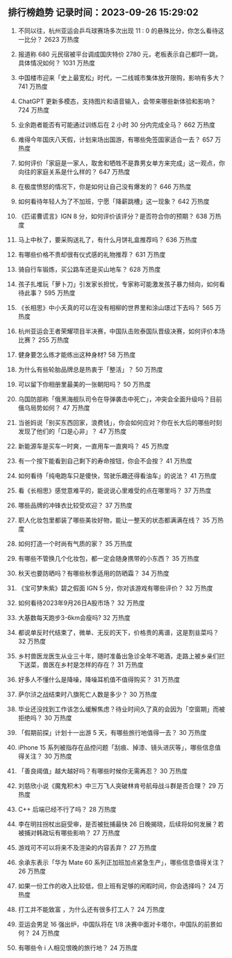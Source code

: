 
## 排行榜趋势 记录时间：2023-09-26 15:29:02
  
  1. 不同以往，杭州亚运会乒乓球赛场多次出现 11 : 0 的悬殊比分，你怎么看待这一比分？ 2623 万热度
    
  2. 报道称 680 元民宿被平台调成国庆特价 2780 元，老板表示自己都吓一跳，具体情况如何？ 1031 万热度
    
  3. 中国楼市迎来「史上最宽松」时代，一二线城市集体放开限购，影响有多大？ 741 万热度
    
  4. ChatGPT 更新多模态，支持图片和语音输入，会带来哪些新体验和影响？ 724 万热度
    
  5. 业余跑者能否有可能通过训练后在 2 小时 30 分内完成全马？ 662 万热度
    
  6. 难得今年国庆八天假，计划来场出国游，有哪些免签国家适合一去？ 657 万热度
    
  7. 如何评价「家庭是一家人，取舍和牺牲不是靠男女单方来完成」这一观点，你向往的家庭关系是什么样的？ 647 万热度
    
  8. 在极度愤怒的情况下，你是如何让自己没有爆发的？ 646 万热度
    
  9. 如何看待年轻人为了不加班，宁愿「降薪跳槽」这一现象？ 642 万热度
    
  10. 《匹诺曹谎言》IGN 8 分，如何评价该评分？是否符合你的预期？ 638 万热度
    
  11. 马上中秋了，要采购送礼了，有什么月饼礼盒推荐吗？ 636 万热度
    
  12. 有哪些价格不贵却很有仪式感的礼物推荐？ 631 万热度
    
  13. 骑自行车锻炼，买公路车还是买山地车？ 628 万热度
    
  14. 孩子扎堆玩「萝卜刀」引发家长担忧，专家称可能激发孩子暴力倾向，如何看待此事？ 595 万热度
    
  15. 《长相思》中小夭真的可以在没有相柳的世界里和涂山璟过下去吗？ 565 万热度
    
  16. 杭州亚运会王者荣耀项目半决赛，中国队击败泰国队晋级决赛，如何评价本场比赛？ 255 万热度
    
  17. 健身要怎么练才能练出这种身材? 58 万热度
    
  18. 为什么有些轮胎品牌总是热衷于「整活」？ 50 万热度
    
  19. 可以留下你相册里最美的一张朝阳吗？ 50 万热度
    
  20. 乌国防部称「俄黑海舰队司令在导弹袭击中死亡」，冲突会全面升级吗？目前俄乌局势如何？ 47 万热度
    
  21. 当爸妈说「别买东西回家，浪费钱」，你会如何应对？你在长大后的哪些时刻发现了他们的「口是心非」？ 47 万热度
    
  22. 新能源车是买车一时爽，一直用车一直爽吗？ 45 万热度
    
  23. 有一个按下能看到自己剩下的寿命按钮，你会不会按？ 41 万热度
    
  24. 如何看待「纯电跑车只是傻快，驾驶乐趣还得看油车」的说法？ 41 万热度
    
  25. 看《长相思》感觉意难平的，能说说心里难受的点在哪里吗？ 37 万热度
    
  26. 哪些品牌的冲锋衣比较受欢迎？ 37 万热度
    
  27. 职人化妆包里都装了哪些美妆好物，能让一整天的状态都满满在线？ 35 万热度
    
  28. 如何打造一个时尚有气质的家？ 35 万热度
    
  29. 有哪些不管换几个化妆包，都一定会随身携带的小东西？ 35 万热度
    
  30. 秋天也要防晒吗？有哪些秋季适用的防晒霜？ 34 万热度
    
  31. 《宝可梦朱紫》碧之假面 IGN 5 分，你对该游戏有哪些评价？ 32 万热度
    
  32. 如何看待2023年9月26日A股市场？ 32 万热度
    
  33. 大基数每天跑步3-6km会瘦吗? 32 万热度
    
  34. 都说单反时代结束了，微单、无反的天下，价格贵的离谱，这是割韭菜吗？ 32 万热度
    
  35. 乡村兽医龙医生从业三十年，随时准备出急诊全年不喝酒，走路上被乡亲们拦下送菜，兽医在乡村是怎样的存在？ 31 万热度
    
  36. 好多人不懂什么是降噪，降噪耳机值不值得购买？ 31 万热度
    
  37. 萨尔浒之战结束时八旗死亡人数是多少？ 30 万热度
    
  38. 毕业还没找到工作该怎么缓解焦虑？待业时间久了真的会因为「空窗期」而被拒绝吗？ 30 万热度
    
  39. 「假期前探」计划十一出游 5 天，有哪些旅行地值得一去？ 30 万热度
    
  40. iPhone 15 系列被指存在品控问题「刮痕、掉漆、镜头进灰等」，哪些信息值得关注？ 30 万热度
    
  41. 「善良阈值」越大越好吗？有哪些时候你无需再忍？ 30 万热度
    
  42. 刘慈欣小说《魔鬼积木》中三万飞人突破林肯号航母战斗群是否合理？ 29 万热度
    
  43. C++ 后端已经不行了吗？ 28 万热度
    
  44. 李在明拄拐杖出庭受审，是否被批捕最快 26 日晚揭晓，后续将如何发展？若被捕对韩政坛有哪些影响？ 27 万热度
    
  45. 游戏可不可以将来不及渲染的内容丢弃？ 27 万热度
    
  46. 余承东表示「华为 Mate 60 系列正加班加点紧急生产」，哪些信息值得关注？ 26 万热度
    
  47. 如果一份工作的收入比较低，但上班有足够的闲暇时间，你会选择吗？ 24 万热度
    
  48. 打工并不能致富 ，为什么还有很多打工人？ 24 万热度
    
  49. 亚运会男足 16 强出炉，中国队将在 1/8 决赛中面对卡塔尔，中国队的前景如何？ 24 万热度
    
  50. 有哪些令 i 人相见恨晚的旅行地？ 24 万热度
    